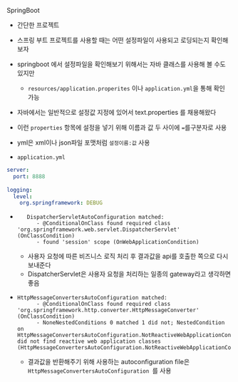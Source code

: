 SpringBoot

- 간단한 프로젝트
- 스프링 부트 프로젝트를 사용할 때는 어떤 설정파일이 사용되고 로딩되는지 확인해보자
- springboot 에서 설정파일을 확인해보기 위해서는 자바 클래스를 사용해 볼 수도 있지만
  - `resources/application.properites` 이나 `application.yml`을 통해 확인 가능

- 자바에서는 일반적으로 설정값 지정에 있어서 text.properties 를 채용해왔다
- 이런 `properties` 항목에 설정을 넣기 위해 이름과 값 두 사이에 `=`를구분자로 사용
- yml은 xml이나 json파일 포맷처럼 `설정이름:값` 사용



- `application.yml`

```yml
server:
  port: 8888
  
logging:
  level:
    org.springframework: DEBUG
```



- ```
     DispatcherServletAutoConfiguration matched:
        - @ConditionalOnClass found required class 'org.springframework.web.servlet.DispatcherServlet' (OnClassCondition)
        - found 'session' scope (OnWebApplicationCondition)
  ```

  - 사용자 요청에 따른 비즈니스 로직 처리 후 결과값을 api를 호출한 쪽으로 다시 보내준다
  - DispatcherServlet은 사용자 요청을 처리하는 일종의 gateway라고 생각하면 좋음

- ```
  HttpMessageConvertersAutoConfiguration matched:
        - @ConditionalOnClass found required class 'org.springframework.http.converter.HttpMessageConverter' (OnClassCondition)
        - NoneNestedConditions 0 matched 1 did not; NestedCondition on HttpMessageConvertersAutoConfiguration.NotReactiveWebApplicationCondition.ReactiveWebApplication did not find reactive web application classes (HttpMessageConvertersAutoConfiguration.NotReactiveWebApplicationCondition)
  ```

  - 결과값을 반환해주기 위해 사용하는 autoconfiguration file은 `HttpMessageConvertersAutoConfiguration `를 사용
